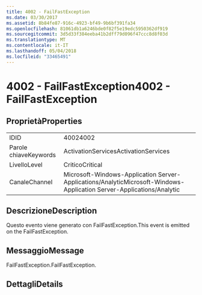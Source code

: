 ```yaml
---
title: 4002 - FailFastException
ms.date: 03/30/2017
ms.assetid: 8b84fe87-916c-4923-bf49-9b6bf391fa34
ms.openlocfilehash: 81061db1a6246bde0f82f5e19edc5950362df919
ms.sourcegitcommit: 3d5d33f384eeba41b2dff79d096f47ccc8d8f03d
ms.translationtype: MT
ms.contentlocale: it-IT
ms.lasthandoff: 05/04/2018
ms.locfileid: "33465491"
---
```

# <a name="4002---failfastexception"></a><span data-ttu-id="846e4-102">4002 - FailFastException</span><span class="sxs-lookup"><span data-stu-id="846e4-102">4002 - FailFastException</span></span>
## <a name="properties"></a><span data-ttu-id="846e4-103">Proprietà</span><span class="sxs-lookup"><span data-stu-id="846e4-103">Properties</span></span>  
  
|||  
|-|-|  
|<span data-ttu-id="846e4-104">ID</span><span class="sxs-lookup"><span data-stu-id="846e4-104">ID</span></span>|<span data-ttu-id="846e4-105">4002</span><span class="sxs-lookup"><span data-stu-id="846e4-105">4002</span></span>|  
|<span data-ttu-id="846e4-106">Parole chiave</span><span class="sxs-lookup"><span data-stu-id="846e4-106">Keywords</span></span>|<span data-ttu-id="846e4-107">ActivationServices</span><span class="sxs-lookup"><span data-stu-id="846e4-107">ActivationServices</span></span>|  
|<span data-ttu-id="846e4-108">Livello</span><span class="sxs-lookup"><span data-stu-id="846e4-108">Level</span></span>|<span data-ttu-id="846e4-109">Critico</span><span class="sxs-lookup"><span data-stu-id="846e4-109">Critical</span></span>|  
|<span data-ttu-id="846e4-110">Canale</span><span class="sxs-lookup"><span data-stu-id="846e4-110">Channel</span></span>|<span data-ttu-id="846e4-111">Microsoft-Windows-Application Server-Applications/Analytic</span><span class="sxs-lookup"><span data-stu-id="846e4-111">Microsoft-Windows-Application Server-Applications/Analytic</span></span>|  
  
## <a name="description"></a><span data-ttu-id="846e4-112">Descrizione</span><span class="sxs-lookup"><span data-stu-id="846e4-112">Description</span></span>  
 <span data-ttu-id="846e4-113">Questo evento viene generato con FailFastException.</span><span class="sxs-lookup"><span data-stu-id="846e4-113">This event is emitted on the FailFastException.</span></span>  
  
## <a name="message"></a><span data-ttu-id="846e4-114">Messaggio</span><span class="sxs-lookup"><span data-stu-id="846e4-114">Message</span></span>  
 <span data-ttu-id="846e4-115">FailFastException.</span><span class="sxs-lookup"><span data-stu-id="846e4-115">FailFastException.</span></span>  
  
## <a name="details"></a><span data-ttu-id="846e4-116">Dettagli</span><span class="sxs-lookup"><span data-stu-id="846e4-116">Details</span></span>
